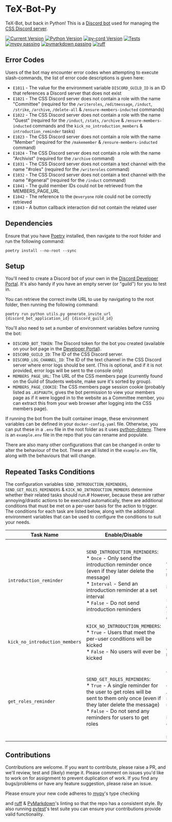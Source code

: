# TeX-Bot-Py

TeX-Bot, but back in Python! This is a [Discord bot](https://discord.com/build/app-developers)
used for managing the [CSS Discord server](https://cssbham.com/discord).

[![Current Version](https://img.shields.io/badge/dynamic/toml?url=https%3A%2F%2Fraw.githubusercontent.com%2FCSSUoB%2FTeX-Bot-Py-V2%2Fmain%2Fpyproject.toml&query=%24.tool.poetry.version&label=TeX-Bot)](https://github.com/CSSUoB/TeX-Bot-Py-V2/tree/main)
[![Python Version](https://img.shields.io/badge/Python-3.11-blue)](https://www.python.org/downloads/release/python-3116/)
[![py-cord Version](https://img.shields.io/badge/dynamic/toml?url=https%3A%2F%2Fraw.githubusercontent.com%2FCSSUoB%2FTeX-Bot-Py-V2%2Fmain%2Fpyproject.toml&query=%24.tool.poetry.dependencies%5B'py-cord-dev'%5D&label=py-cord)](https://pycord.dev/)
[![Tests](https://github.com/CSSUoB/TeX-Bot-Py-V2/actions/workflows/tests.yaml/badge.svg)](https://github.com/CSSUoB/TeX-Bot-Py-V2/actions/workflows/tests.yaml)
[![mypy passing](https://img.shields.io/badge/mypy-checked-%232EBB4E&label=mypy)](https://www.mypy-lang.org/)
[![pymarkdown passing](https://img.shields.io/badge/pymarkdown-passing-%232EBB4E&label=pymarkdown)](https://github.com/jackdewinter/pymarkdown)
[![ruff](https://img.shields.io/endpoint?url=https://raw.githubusercontent.com/astral-sh/ruff/main/assets/badge/v2.json)](https://ruff.rs/)

## Error Codes

Users of the bot may encounter error codes when attempting to execute slash-commands,
the list of error code descriptions is given here:

* `E1011` - The value for the environment variable `DISCORD_GUILD_ID` is an ID
that references a Discord server that does not exist
* `E1021` - The CSS Discord server does not contain a role with the name "Committee"
(required for the `/writeroles`, `/editmessage`, `/induct`, `/strike`, `/archive`,
`/delete-all` & `/ensure-members-inducted` commands)
* `E1022` - The CSS Discord server does not contain a role with the name "Guest"
(required for the `/induct`, `/stats`, `/archive` & `/ensure-members-inducted` commands and
the `kick_no_introduction_members` & `introduction_reminder` tasks)
* `E1023` - The CSS Discord server does not contain a role with the name "Member"
(required for the `/makemember` & `/ensure-members-inducted` command)
* `E1024` - The CSS Discord server does not contain a role with the name "Archivist"
(required for the `/archive` command)
* `E1031` - The CSS Discord server does not contain a text channel with the name "#roles"
(required for the `/writeroles` command)
* `E1032` - The CSS Discord server does not contain a text channel with the name "#general"
(required for the `/induct` command)
* `E1041` - The guild member IDs could not be retrieved from the MEMBERS_PAGE_URL
* `E1042` - The reference to the `@everyone` role could not be correctly retrieved
* `E1043` - A button callback interaction did not contain the related user

## Dependencies

Ensure that you have [Poetry](https://python-poetry.org/) installed,
then navigate to the root folder and run the following command:

```shell
poetry install --no-root --sync
```

## Setup

You'll need to create a Discord bot of your own in the [Discord Developer Portal](https://discord.com/developers/applications).
It's also handy if you have an empty server (or "guild") for you to test in.

You can retrieve the correct invite URL to use by navigating to the root folder,
then running the following command:

```shell
poetry run python utils.py generate_invite_url {discord_bot_application_id} {discord_guild_id}
```

You'll also need to set a number of environment variables before running the bot:

* `DISCORD_BOT_TOKEN`: The Discord token for the bot you created
(available on your bot page in the [Developer Portal](https://discord.com/developers/applications)).
* `DISCORD_GUILD_ID`: The ID of the CSS Discord server.
* `DISCORD_LOG_CHANNEL_ID`: The ID of the text channel in the CSS Discord server
where error logs should be sent. (This is optional, and if it is not provided,
error logs will be sent to the console only)
* `MEMBERS_PAGE_URL`: The URL of the CSS members page (currently found on
the Guild of Students website, make sure it's sorted by group).
* `MEMBERS_PAGE_COOKIE`: The CSS members page session cookie
(probably listed as `.ASPXAUTH`, gives the bot permission to view your members page
as if it were logged in to the website as a Committee member,
you can extract this from your web browser after logging into the CSS members page).

If running the bot from the built container image, these environment variables
can be defined in your `docker-config.yaml` file. Otherwise, you can put these in a `.env` file
in the root folder as it uses [python-dotenv](https://saurabh-kumar.com/python-dotenv/).
There is an `example.env` file in the repo that you can rename and populate.

There are also many other configurations that can be changed
in order to alter the behaviour of the bot. These are all listed in the `example.env` file,
along with the behaviours that will change.

## Repeated Tasks Conditions

The configuration variables `SEND_INTRODUCTION_REMINDERS`, `SEND_GET_ROLES_REMINDERS` &
`KICK_NO_INTRODUCTION_MEMBERS` determine whether their related tasks should run.#
However, because these are rather annoying/drastic actions to be executed automatically,
there are additional conditions that must be met on a per-user basis for the action to trigger.
The conditions for each task are listed below, along with the additional environment variables
that can be used to configure the conditions to suit your needs.

| Task Name                      | Enable/Disable                                                                                                                                                                                                                                       | Per-User Conditions                                                                                                                                                                                                                                                                                                                                                                        | Scheduled Interval                                                                                                                                                                                                                                                                |
|--------------------------------|------------------------------------------------------------------------------------------------------------------------------------------------------------------------------------------------------------------------------------------------------|--------------------------------------------------------------------------------------------------------------------------------------------------------------------------------------------------------------------------------------------------------------------------------------------------------------------------------------------------------------------------------------------|-----------------------------------------------------------------------------------------------------------------------------------------------------------------------------------------------------------------------------------------------------------------------------------|
| `introduction_reminder`        | `SEND_INTRODUCTION_REMINDERS`:<br/>* `Once` - Only send the introduction reminder once (even if they later delete the message)<br/>* `Interval` - Send an introduction reminder at a set interval<br/>* `False` - Do not send introduction reminders | * The user has not been inducted (does not have the Guest role)<br/>* The time since the user joined is greater than the maximum out of 1 day or one third of `KICK_NO_INTRODUCTION_MEMBERS_DELAY`<br/>* The user has not opted out of introduction reminders<br/>* The user has not already been sent an introduction reminder (only applied when `SEND_INTRODUCTION_REMINDERS` == `Once` | The interval of time between this task running is determined by `INTRODUCTION_REMINDER_INTERVAL`. (When `SEND_INTRODUCTION_REMINDERS` == `Once`, all users will still be checked at this interval just not sent a message if they have already been sent an introduction reminder |
| `kick_no_introduction_members` | `KICK_NO_INTRODUCTION_MEMBERS`:<br/>* `True` - Users that meet the per-user conditions will be kicked<br/>* `False` - No users will ever be kicked                                                                                                   | * The user has not been inducted (does not have the Guest role)<br/>* The time since the user joined is greater than `KICK_NO_INTRODUCTION_MEMBERS_DELAY`                                                                                                                                                                                                                                  | This task is run every 24 hours                                                                                                                                                                                                                                                   |
| `get_roles_reminder`           | `SEND_GET_ROLES_REMINDERS`:<br/>* `True` - A single reminder for the user to get roles will be sent to them only once (even if they later delete the message)<br/>* `False` - Do not send any reminders for users to get roles                       | * The user has been inducted (has the Guest role)<br/>* The user does not have any of the opt-in roles (E.g. First Year or Anime) (having the green Member role or even the Committee role makes no difference)<br/>* The time since the user was inducted (gained the guest role) is greater than 1 day<br/>* The user has not yet been sent a reminder to get roles                      | The interval of time between this task running is determined by `GET_ROLES_REMINDER_INTERVAL`                                                                                                                                                                                     |

## Contributions

Contributions are welcome. If you want to contribute, please raise a PR, and we'll review,
test and (likely) merge it. Please comment on issues you'd like to work on for assignment
to prevent duplication of work. If you find any bugs/problems or have any feature suggestion,
please raise an issue.

Please ensure your new code adheres to [mypy](https://www.mypy-lang.org/)'s type checking
<!--- pyml disable-next-line line-length-->
and [ruff](https://ruff.rs/) & [PyMarkdown](https://github.com/jackdewinter/pymarkdown)'s linting
so that the repo has a consistent style.
By also running [pytest](https://pytest.org)'s test suite you can ensure
your contributions provide valid functionality.
